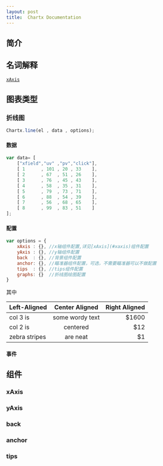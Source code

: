 ```yaml
---
layout: post
title:  Chartx Documentation 
---
```


## 简介

## 名词解释

<code>[xAxis](#xaxis)</code>

## 图表类型

### 折线图

```js
Chartx.line(el , data , options);
```

#### 数据

```js
var data= [
    ["xfield","uv" ,"pv","click"],
    [ 1      , 101 , 20 , 33    ],
    [ 2      , 67  , 51 , 26    ],
    [ 3      , 76  , 45 , 43    ],
    [ 4      , 58  , 35 , 31    ],
    [ 5      , 79  , 73 , 71    ],
    [ 6      , 88  , 54 , 39    ],
    [ 7      , 56  , 68 , 65    ],
    [ 8      , 99  , 83 , 51    ]
];
```

#### 配置

```js
var options = {
    xAxis : {}, //x轴组件配置,详见[xAxis](#xaxis)组件配置
    yAxis : {}, //y轴组件配置
    back  : {}, //背景组件配置
    anchor: {}, //瞄准器组件配置，可选，不需要瞄准器可以不做配置
    tips  : {}, //tips组件配置
    graphs: {}  //折线图绘图配置
}
```

其中

 | Left-Aligned  | Center Aligned  | Right Aligned |
 | :------------ |:---------------:| -----:|
 | col 3 is      | some wordy text | $1600 |
 | col 2 is      | centered        |   $12 |
 | zebra stripes | are neat        |    $1 |



#### 事件

## 组件

### xAxis

### yAxis

### back

### anchor

### tips



